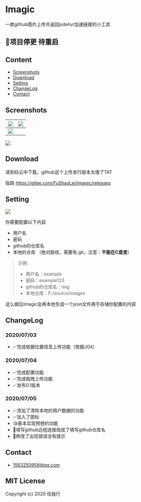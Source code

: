 # Imagic
一款github图片上传并返回jsdelivr加速链接的小工具

## 🚧项目停更 待重启

## Content
- [Screenshots](#Screenshots)
- [Download](#Download)
- [Setting](#Setting)
- [ChangeLog](#ChangeLog)
- [Contact](#Contact)



## Screenshots

 ![](https://cdn.jsdelivr.net/gh/fushaolei/imguploadtest/20200704181945.png)|![](https://cdn.jsdelivr.net/gh/fushaolei/imguploadtest/20200704182125.png)
-----------------------------------------------|---------------------------------------------------------------------
| ![](https://cdn.jsdelivr.net/gh/fushaolei/imguploadtest/20200704182432.png) |



![](https://cdn.jsdelivr.net/gh/fushaolei/ImagitcTest/test.gif)

## Download
请到码云中下载，github这个上传发行版本太慢了TAT

指路 https://gitee.com/FuShaoLei/Imagic/releases

## Setting
![](https://cdn.jsdelivr.net/gh/fushaolei/imguploadtest/20200704182547.png)

你需要配置以下内容

- 用户名
- 密码
- github的仓库名
- 本地的仓库 （绝对路径，需要有.git，注意：**不能在C盘里**）

> 示例
> - 用户名：example
> - 密码：example123
> - github的仓库名：img
> - 本地仓库：F:/source/images



这么做后Imagic会再本地生成一个json文件用于存储你配置的内容

## ChangeLog

### 2020/07/03
- ✅完成依据位置信息上传功能（依据JGit）

### 2020/07/04
- ✅完成配置功能
- ✅完成拖拽上传功能
- ✅发布0.1版本

### 2020/07/05
- ✅添加了清除本地的用户数据的功能
- ✅加入了图标
- 😘基本实现预想的功能
- 🐛填写github远程连接改成了填写github仓库名
- 🐛修改了出现错误没有提示

## Contact
- 1563250958@qq.com

## MIT License

Copyright (c) 2020 任我行

